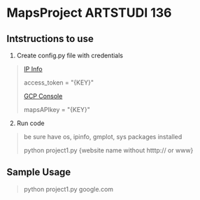 # MapsProject ARTSTUDI 136
## Intstructions to use
1. Create config.py file with credentials
> [IP Info](https://ipinfo.io/)
> 
> access_token = "{KEY}"
> 
> [GCP Console](https://developers.google.com/maps/documentation/javascript/cloud-setup)
> 
> mapsAPIkey = "{KEY}"
2. Run code
> be sure have os, ipinfo, gmplot, sys packages installed
> 
> python project1.py {website name without htttp:// or www}

## Sample Usage
> python project1.py google.com

